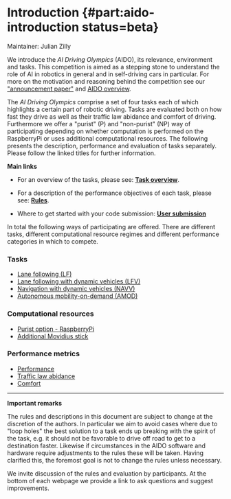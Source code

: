 # Introduction {#part:aido-introduction status=beta}

Maintainer: Julian Zilly

We introduce the *AI Driving Olympics* (AIDO), its relevance, environment and tasks. This competition is aimed as a stepping stone to understand the role of AI in robotics in general and in self-driving cars in particular. For more on the motivation and reasoning behind the competition see our ["announcement paper"](https://drive.google.com/file/d/1bRERCWWt2k-zGO0f5kB8pDRAuRCrZ4Wv/view) and [AIDO overview](#aido-overview).


The *AI Driving Olympics* comprise a set of four tasks each of which highlights a certain part of robotic driving. Tasks are evaluated both on how fast they drive as well as their traffic law abidance and comfort of driving. Furthermore we offer a "purist" (P) and "non-purist" (NP) way of participating depending on whether computation is performed on the RaspberryPi or uses additional computational resources. The following presents the description, performance and evaluation of tasks separately. Please follow the linked titles for further information.


**Main links**

* For an overview of the tasks, please see: [**Task overview**](#task_overview).

* For a description of the performance objectives of each task, please see: [**Rules**](#aido-rules).

* Where to get started with your code submission: [**User submission**](#aido-quickstart)



In total the following ways of participating are offered. There are different tasks, different computational resource regimes and different performance categories in which to compete.

### Tasks

* [Lane following (LF)](#lf)
* [Lane following with dynamic vehicles (LFV)](#lf_v)      
* [Navigation with dynamic vehicles (NAVV)](#nav_v) 
* [Autonomous mobility-on-demand (AMOD)](#amod)

### Computational resources

* [Purist option - RaspberryPi](#computation)
* [Additional Movidius stick](#computation)


### Performance metrics

* [Performance](#performance)
* [Traffic law abidance](#traffic_laws)
* [Comfort](#comfort)

-----------------------------------------

**Important remarks**

The rules and descriptions in this document are subject to change at the discretion of the authors. In particular we aim to avoid cases where due to "loop holes" the best solution to a task ends up breaking with the spirit of the task, e.g. it should not be favorable to drive off road to get to a destination faster. Likewise if circumstances in the AIDO software and hardware require adjustments to the rules these will be taken. Having clarified this, the foremost goal is not to change the rules unless necessary.

We invite discussion of the rules and evaluation by participants. At the bottom of each webpage we provide a link to ask questions and suggest improvements.
